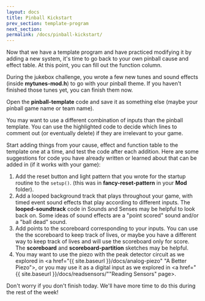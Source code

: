 ```yaml
---
layout: docs
title: Pinball Kickstart
prev_section: template-program
next_section: 
permalink: /docs/pinball-kickstart/
---
```


Now that we have a template program and have practiced modifying it by adding a new system, it's time to go back to your own pinball cause and effect table. At this point, you can fill out the function column. 

During the jukebox challenge, you wrote a few new tunes and sound effects (inside **mytunes-mod.h**) to go with your pinball theme. If you haven't finished those tunes yet, you can finish them now.

Open the **pinball-template** code and save it as something else (maybe your pinball game name or team name). 

You may want to use a different combination of inputs than the pinball template. You can use the highlighted code to decide which lines to comment out (or eventually delete) if they are irrelevant to your game.

Start adding things from your cause, effect and function table to the template one at a time, and test the code after each addition. Here are some suggestions for code you have already written or learned about that can be added in (if it works with your game):

1. Add the reset button and light pattern that you wrote for the startup routine to the ```setup()```. (this was in **fancy-reset-pattern** in your **Mod** folder). 
2. Add a looped background track that plays throughout your game, with timed event sound effects that play according to different inputs. The **looped-soundtrack** code in Sounds and Senses may be helpful to look back on. Some ideas of sound effects are a "point scored" sound and/or a "ball dead" sound.
3. Add points to the scoreboard corresponding to your inputs. You can use the the scoreboard to keep track of lives, or maybe you have a different way to keep track of lives and will use the scoreboard only for score. The **scoreboard** and **scoreboard-partition** sketches may be helpful.
4. You may want to use the piezo with the peak detector circuit as we explored in <a href="{{ site.baseurl }}/docs/analog-piezo" "A Better Piezo"></a>, or you may use it as a digital input as we explored in <a href="{{ site.baseurl }}/docs/readsensors/""Reading Sensors" page></a>.

Don't worry if you don't finish today. We'll have more time to do this during the rest of the week!